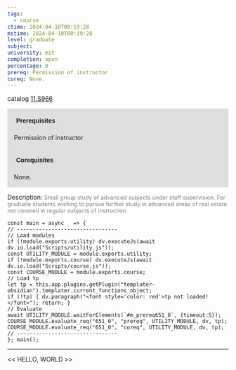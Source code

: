 ```yaml
---
tags:
  - course
ctime: 2024-04-18T00:19:28
mstime: 2024-04-18T00:19:28
level: graduate
subject: 
university: mit
completion: open
percentage: 0
prereq: Permission of instructor
coreq: None.
---
```


catalog [11.S966](http://student.mit.edu/catalog/m11c.html#11.S966)

<span style="display: block; padding: 15px; background-color: rgb(100, 100, 100, 0.2);"><font id="m_prereq651_0" style="display: block; font-family: Arial, sans-serif; font-weight: bold; padding: 5px">Prerequisites</font><br><span id="prereq651_0">Permission of instructor</span></span>
<span style="display: block; padding: 15px; background-color: rgb(100, 100, 100, 0.2);"><font id="m_coreq651_0" style="display: block; font-family: Arial, sans-serif; font-weight: bold; padding: 5px">Corequisites</font><br><span id="coreq651_0">None.</span></span>

<font style="">Description:</font>
<font style="color: grey; font-size: 0.8rem;">Small group study of advanced subjects under staff supervision. For graduate students wishing to pursue further study in advanced areas of real estate not covered in regular subjects of instruction.</font>

```dataviewjs
const main = async _ => {
// --------------------------------
// Load modules
if (!module.exports.utility) dv.executeJs(await dv.io.load("Scripts/utility.js"));
const UTILITY_MODULE = module.exports.utility;
if (!module.exports.course) dv.executeJs(await dv.io.load("Scripts/course.js"));
const COURSE_MODULE = module.exports.course;
// Load tp
let tp = this.app.plugins.getPlugin("templater-obsidian").templater.current_functions_object;
if (!tp) { dv.paragraph("<font style='color: red'>tp not loaded!</font>"); return; }
// Evaluate
await UTILITY_MODULE.waitForElements(`#m_prereq651_0`, {timeout:5});
COURSE_MODULE.evaluate_req("651_0", "prereq", UTILITY_MODULE, dv, tp);
COURSE_MODULE.evaluate_req("651_0", "coreq", UTILITY_MODULE, dv, tp);
// --------------------------------
}; main();
```

---

<< HELLO, WORLD >>
